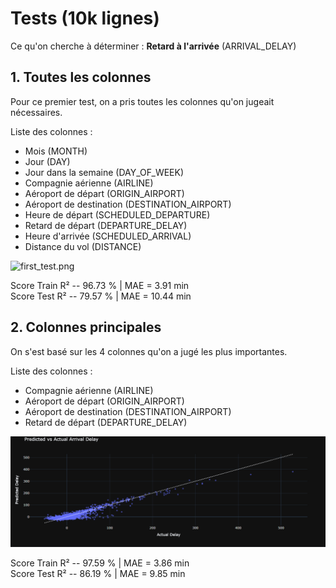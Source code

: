 # Tests (10k lignes)

Ce qu'on cherche à déterminer : **Retard à l'arrivée** (ARRIVAL_DELAY)

## 1. Toutes les colonnes

Pour ce premier test, on a pris toutes les colonnes qu'on jugeait nécessaires.

Liste des colonnes : 
- Mois (MONTH)
- Jour (DAY)
- Jour dans la semaine (DAY_OF_WEEK)
- Compagnie aérienne (AIRLINE)
- Aéroport de départ (ORIGIN_AIRPORT)
- Aéroport de destination (DESTINATION_AIRPORT)
- Heure de départ (SCHEDULED_DEPARTURE)
- Retard de départ (DEPARTURE_DELAY)
- Heure d'arrivée (SCHEDULED_ARRIVAL)
- Distance du vol (DISTANCE)

![first_test.png](files/graph_result/first_test.png)

Score Train R² -- 96.73 % | MAE = 3.91 min <br>
Score Test  R² -- 79.57 % | MAE = 10.44 min

## 2. Colonnes principales

On s'est basé sur les 4 colonnes qu'on a jugé les plus importantes.

Liste des colonnes : 
- Compagnie aérienne (AIRLINE)
- Aéroport de départ (ORIGIN_AIRPORT)
- Aéroport de destination (DESTINATION_AIRPORT)
- Retard de départ (DEPARTURE_DELAY)

![test2.png](files/graph_result/test2.png)

Score Train R² -- 97.59 % | MAE = 3.86 min <br>
Score Test  R² -- 86.19 % | MAE = 9.85 min